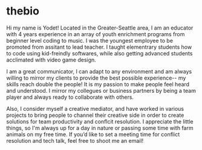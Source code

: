 # thebio
Hi my name is Yodet! Located in the Greater-Seattle area, I am an educator with 4 years experience in an array of youth enrichment programs from beginner level coding to music. I was the youngest employee to be promoted from assitant to lead teacher. I taught elementrary students how to code using kid-freindly softwares, while also getting advanced students acclimated with video game design. 

I am a great communicator, I can adapt to any environment and am always willing to mirror my clients to provide the best possible experience-- my skills reach double the people! It is my passion to make people feel heard and understood. I mirror my collegues or business partners by being a team player and always ready to collaborate with others.

Also, I consider myself a creative mediator, and have worked in various projects to bring people to channel their creative side in order to create solutions for team productivity and conflcit resolution. I appreciate the little things, so I'm always up for a day in nature or passing some time with farm animals on my free time. If you’d like to set a meeting time for conflict resolution and tech talk, feel free to shoot me an email!
